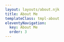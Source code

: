 ```yaml
---
layout: layouts/about.njk
title: About Me
templateClass: tmpl-about
eleventyNavigation:
  key: About Me
  order: 3
---
```

